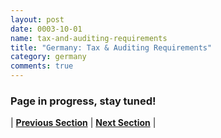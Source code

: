 ```yaml
---
layout: post
date: 0003-10-01
name: tax-and-auditing-requirements
title: "Germany: Tax & Auditing Requirements"
category: germany
comments: true
---
```


### Page in progress, stay tuned!



| **[Previous Section]( https://neo-project.github.io/global-blockchain-compliance-hub//germany/germany-team-member-requirements.html)** | **[Next Section]( https://neo-project.github.io/global-blockchain-compliance-hub//germany/germany-governing-by-law.html)** |
